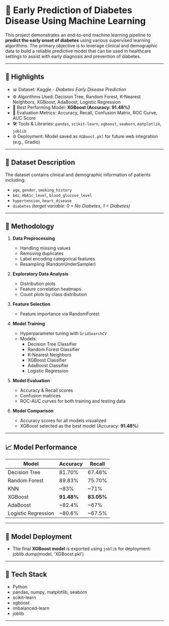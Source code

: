 # 🧠 Early Prediction of Diabetes Disease Using Machine Learning

This project demonstrates an end-to-end machine learning pipeline to **predict the early onset of diabetes** using various supervised learning algorithms. The primary objective is to leverage clinical and demographic data to build a reliable predictive model that can be used in healthcare settings to assist with early diagnosis and prevention of diabetes.

---

## 📌 Highlights

- 📊 Dataset: Kaggle - *Diabetes Early Disease Prediction*
- ⚙️ Algorithms Used: Decision Tree, Random Forest, K-Nearest Neighbors, XGBoost, AdaBoost, Logistic Regression
- 🎯 Best Performing Model: **XGBoost (Accuracy: 91.48%)**
- 🧪 Evaluation Metrics: Accuracy, Recall, Confusion Matrix, ROC Curve, AUC Score
- 🛠 Tools & Libraries: `pandas`, `scikit-learn`, `xgboost`, `seaborn`, `matplotlib`, `joblib`
- 🌐 Deployment: Model saved as `XGBoost.pkl` for future web integration (e.g., Gradio)

---

## 🧬 Dataset Description

The dataset contains clinical and demographic information of patients including:

- `age`, `gender`, `smoking_history`
- `bmi`, `HbA1c_level`, `blood_glucose_level`
- `hypertension`, `heart_disease`
- `diabetes` *(target variable: 0 = No Diabetes, 1 = Diabetes)*

---

## 🧪 Methodology

1. **Data Preprocessing**
   - Handling missing values
   - Removing duplicates
   - Label encoding categorical features
   - Resampling (RandomUnderSampler)

2. **Exploratory Data Analysis**
   - Distribution plots
   - Feature correlation heatmaps
   - Count plots by class distribution

3. **Feature Selection**
   - Feature importance via RandomForest

4. **Model Training**
   - Hyperparameter tuning with `GridSearchCV`
   - Models:
     - Decision Tree Classifier
     - Random Forest Classifier
     - K-Nearest Neighbors
     - XGBoost Classifier
     - AdaBoost Classifier
     - Logistic Regression

5. **Model Evaluation**
   - Accuracy & Recall scores
   - Confusion matrices
   - ROC-AUC curves for both training and testing data

6. **Model Comparison**
   - Accuracy scores for all models visualized
   - XGBoost selected as the best model (Accuracy: **91.48%**)

---

## 📈 Model Performance

| Model               | Accuracy | Recall  |
|--------------------|----------|---------|
| Decision Tree       | 81.70%   | 67.48%  |
| Random Forest       | 89.83%   | 75.70%  |
| KNN                 | ~83%     | ~71%    |
| XGBoost             | **91.48%** | **83.05%** |
| AdaBoost            | ~82.4%   | ~67%    |
| Logistic Regression | ~80.6%   | ~67.5%  |

---

## 🧠 Model Deployment

- The final **XGBoost model** is exported using `joblib` for deployment:
  joblib.dump(model, 'XGBoost.pkl')
---

## 🧠 Tech Stack

- Python
- pandas, numpy, matplotlib, seaborn
- scikit-learn
- xgboost
- imbalanced-learn
- joblib

---



